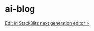 # ai-blog

[Edit in StackBlitz next generation editor ⚡️](https://stackblitz.com/~/github.com/ibrahimkholil6210/ai-blog)